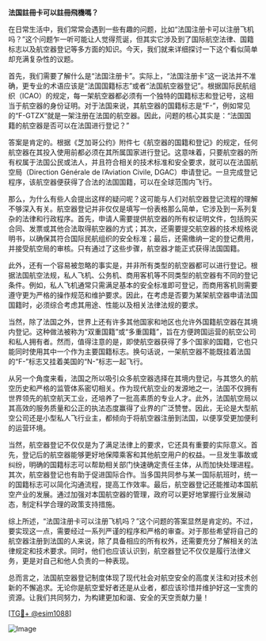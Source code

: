 **法国註冊卡可以註冊飛機嗎？**

在日常生活中，我们常常会遇到一些有趣的问题，比如“法国注册卡可以注册飞机吗？”这个问题乍一听可能让人觉得荒诞，但其实它涉及到了国际航空法律、国籍标志以及航空器登记等多方面的知识。今天，我们就来详细探讨一下这个看似简单却充满复杂性的议题。

首先，我们需要了解什么是“法国注册卡”。实际上，“法国注册卡”这一说法并不准确，更专业的术语应该是“法国国籍标志”或者“法国航空器登记”。根据国际民航组织（ICAO）的规定，每一架航空器都必须有一个独特的国籍标志和登记号，这相当于航空器的身份证明。对于法国来说，其航空器的国籍标志是“F-”，例如常见的“F-GTZX”就是一架注册在法国的航空器。因此，问题的核心其实是：“法国国籍的航空器是否可以在法国进行登记？”

答案是肯定的。根据《芝加哥公约》附件七《航空器的国籍和登记》的规定，任何航空器在其投入使用前都必须在其所属国家进行登记。这意味着，只要航空器的所有权属于法国公民或法人，并且符合相关的技术标准和安全要求，就可以在法国航空局（Direction Générale de l’Aviation Civile, DGAC）申请登记。一旦完成登记程序，该航空器便获得了合法的法国国籍，可以在全球范围内飞行。

那么，为什么有些人会提出这样的疑问呢？这可能与人们对航空器登记流程的理解不够深入有关。航空器登记并非仅仅是填写一份表格那么简单，它涉及到一系列复杂的法律和行政程序。首先，申请人需要提供航空器的所有权证明文件，包括购买合同、发票或其他合法取得航空器的方式；其次，还需要提交航空器的技术规格说明书，以确保其符合国际民航组织的安全标准；最后，还需缴纳一定的登记费用，并接受航空局的审核。只有通过了这些步骤，航空器才能正式获得法国国籍。

此外，还有一个容易被忽略的事实是，并非所有类型的航空器都可以进行登记。根据法国航空法规，私人飞机、公务机、商用客机等不同类型的航空器有不同的登记条件。例如，私人飞机通常只需满足基本的安全标准即可登记，而商用客机则需要遵守更为严格的操作规范和维护要求。因此，在考虑是否要为某架航空器申请法国国籍时，必须综合考虑其用途、性能以及相关法律法规的要求。

当然，除了法国之外，世界上还有许多其他国家和地区也允许外国籍航空器在其境内登记。这种做法被称为“双重国籍”或“多重国籍”，旨在方便跨国运营的航空公司和私人拥有者。然而，值得注意的是，即使航空器获得了多个国家的国籍，它也只能同时使用其中一个作为主要国籍标志。换句话说，一架航空器不能既挂着法国的“F-”标志又挂着美国的“N-”标志一起飞行。

从另一个角度来看，法国之所以吸引众多航空器选择在其境内登记，与其悠久的航空历史和严格的监管体系密切相关。作为现代航空业的发源地之一，法国不仅拥有世界领先的航空航天工业，还培养了一批高素质的专业人才。此外，法国航空局以其高效的服务质量和公正的执法态度赢得了业界的广泛赞誉。因此，无论是大型航空公司还是小型私人飞行业主，都倾向于将航空器注册到法国，以便享受更加便利的运营环境。

当然，航空器登记不仅仅是为了满足法律上的要求，它还具有重要的实际意义。首先，登记后的航空器能够更好地保障乘客和其他航空用户的权益。一旦发生事故或纠纷，明确的国籍标志可以帮助相关部门快速确定责任主体，从而加快处理进程。其次，航空器登记也有助于促进国际合作。当多国共同参与某一国际航班时，统一的国籍标志可以简化沟通流程，提高工作效率。最后，航空器登记还能推动本国航空产业的发展。通过加强对本国航空器的管理，政府可以更好地掌握行业发展动态，制定科学合理的政策支持措施。

综上所述，“法国注册卡可以注册飞机吗？”这个问题的答案显然是肯定的。不过，要实现这一点，需要经过一系列严谨的程序和严格的审查。对于那些希望将自己的航空器注册到法国的人来说，除了具备相应的所有权外，还需要充分了解相关的法律规定和技术要求。同时，他们也应该认识到，航空器登记不仅仅是履行法律义务，更是对自己和他人负责的一种表现。

总而言之，法国航空器登记制度体现了现代社会对航空安全的高度关注和对技术创新的不懈追求。无论你是航空爱好者还是从业者，都应该珍惜并维护好这一宝贵的资源。让我们共同努力，为构建更加和谐、安全的天空贡献力量！

[[TG💪+ @esim1088](https://t.me/s/esim1088)]

![Image](https://i.postimg.cc/4NQfJmqS/Snipaste-2025-05-13-00-14-12.png)